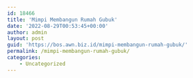 ```yaml
---
id: 18466
title: 'Mimpi Membangun Rumah Gubuk'
date: '2022-08-29T00:53:45+00:00'
author: admin
layout: post
guid: 'https://bos.awn.biz.id/mimpi-membangun-rumah-gubuk/'
permalink: /mimpi-membangun-rumah-gubuk/
categories:
    - Uncategorized
---
```


